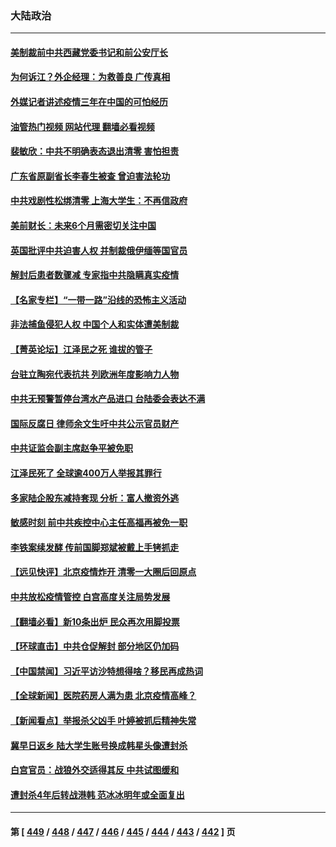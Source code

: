 ### 大陆政治
---
#### [美制裁前中共西藏党委书记和前公安厅长](../../pages/ncid277/n13881924.md?12101245) 
#### [为何诉江？外企经理：为救善良 广传真相](../../pages/ncid277/n13877630.md?12101245) 
#### [外媒记者讲述疫情三年在中国的可怕经历](../../pages/ncid277/n13881853.md?12101245) 
#### [油管热门视频 网站代理 翻墙必看视频](http://138.2.39.72:81/youtube.html?epic-marker?12101245)
#### [裴敏欣：中共不明确表态退出清零 害怕担责](../../pages/ncid277/n13881827.md?12101245) 
#### [广东省原副省长李春生被查 曾迫害法轮功](../../pages/ncid277/n13881824.md?12101245) 
#### [中共戏剧性松绑清零 上海大学生：不再信政府](../../pages/ncid277/n13880836.md?12101245) 
#### [美前财长：未来6个月需密切关注中国](../../pages/ncid277/n13881798.md?12101245) 
#### [英国批评中共迫害人权 并制裁俄伊缅等国官员](../../pages/ncid277/n13881775.md?12101245) 
#### [解封后患者数骤减 专家指中共隐瞒真实疫情](../../pages/ncid277/n13881768.md?12101245) 
#### [【名家专栏】“一带一路”沿线的恐怖主义活动](../../pages/ncid277/n13881670.md?12101245) 
#### [非法捕鱼侵犯人权 中国个人和实体遭美制裁](../../pages/ncid277/n13881750.md?12101245) 
#### [【菁英论坛】江泽民之死 谁拔的管子](../../pages/ncid277/n13881706.md?12101245) 
#### [台驻立陶宛代表抗共 列欧洲年度影响力人物](../../pages/ncid277/n13881585.md?12101245) 
#### [中共无预警暂停台湾水产品进口 台陆委会表达不满](../../pages/ncid277/n13881592.md?12101245) 
#### [国际反腐日 律师余文生吁中共公示官员财产](../../pages/ncid277/n13881582.md?12101245) 
#### [中共证监会副主席赵争平被免职](../../pages/ncid277/n13881596.md?12101245) 
#### [江泽民死了 全球逾400万人举报其罪行](../../pages/ncid277/n13880329.md?12101245) 
#### [多家陆企股东减持套现 分析：富人撤资外逃](../../pages/ncid277/n13881519.md?12101245) 
#### [敏感时刻 前中共疾控中心主任高福再被免一职](../../pages/ncid277/n13881490.md?12101245) 
#### [李铁案续发酵 传前国脚郑斌被戴上手铐抓走](../../pages/ncid277/n13881439.md?12101245) 
#### [【远见快评】北京疫情炸开 清零一大圈后回原点](../../pages/ncid277/n13881337.md?12101245) 
#### [中共放松疫情管控 白宫高度关注局势发展](../../pages/ncid277/n13881250.md?12101245) 
#### [【翻墙必看】新10条出炉 民众再次用脚投票](../../pages/ncid277/n13881344.md?12101245) 
#### [【环球直击】中共仓促解封 部分地区仍加码](../../pages/ncid277/n13881146.md?12101245) 
#### [【中国禁闻】习近平访沙特想得啥？移民再成热词](../../pages/ncid277/n13881216.md?12101245) 
#### [【全球新闻】医院药房人满为患 北京疫情高峰？](../../pages/ncid277/n13881220.md?12101245) 
#### [【新闻看点】举报杀父凶手 叶婷被抓后精神失常](../../pages/ncid277/n13881223.md?12101245) 
#### [冀早日返乡 陆大学生账号换成韩星头像遭封杀](../../pages/ncid277/n13881248.md?12101245) 
#### [白宫官员：战狼外交适得其反 中共试图缓和](../../pages/ncid277/n13881144.md?12101245) 
#### [遭封杀4年后转战港韩 范冰冰明年或全面复出](../../pages/ncid277/n13881166.md?12101245) 

---
#### 第 [ [449](./449.md?12101245) / [448](./448.md?12101245) / [447](./447.md?12101245) / [446](./446.md?12101245) / [445](./445.md?12101245) / [444](./444.md?12101245) / [443](./443.md?12101245) / [442](./442.md?12101245) ] 页
